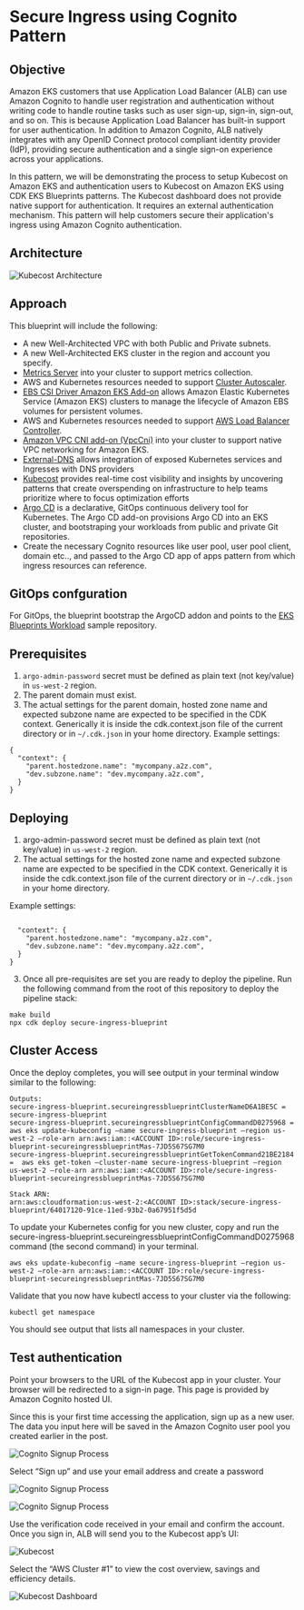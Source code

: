 # Secure Ingress using Cognito Pattern

## Objective

Amazon EKS customers that use Application Load Balancer (ALB) can use Amazon Cognito to handle user registration and authentication without writing code to handle routine tasks such as user sign-up, sign-in, sign-out, and so on. This is because Application Load Balancer has built-in support for user authentication. In addition to Amazon Cognito, ALB natively integrates with any OpenID Connect protocol compliant identity provider (IdP), providing secure authentication and a single sign-on experience across your applications.

In this pattern, we will be demonstrating the process to setup Kubecost on Amazon EKS and authentication users to Kubecost on Amazon EKS using CDK EKS Blueprints patterns.  The Kubecost dashboard does not provide native support for authentication. It requires an external authentication mechanism. This pattern will help customers secure their application's ingress using Amazon Cognito authentication. 

## Architecture

![Kubecost Architecture](./images/secure-ingress-kubecost.png)


## Approach

This blueprint will include the following:

* A new Well-Architected VPC with both Public and Private subnets.
* A new Well-Architected EKS cluster in the region and account you specify.
* [Metrics Server](https://github.com/kubernetes-sigs/metrics-server) into your cluster to support metrics collection.
* AWS and Kubernetes resources needed to support [Cluster Autoscaler](https://docs.aws.amazon.com/eks/latest/userguide/cluster-autoscaler.html).
* [EBS CSI Driver Amazon EKS Add-on](https://aws-quickstart.github.io/cdk-eks-blueprints/addons/ebs-csi-driver/) allows Amazon Elastic Kubernetes Service (Amazon EKS) clusters to manage the lifecycle of Amazon EBS volumes for persistent volumes.
* AWS and Kubernetes resources needed to support [AWS Load Balancer Controller](https://docs.aws.amazon.com/eks/latest/userguide/aws-load-balancer-controller.html).
* [Amazon VPC CNI add-on (VpcCni)](https://docs.aws.amazon.com/eks/latest/userguide/managing-vpc-cni.html) into your cluster to support native VPC networking for Amazon EKS.
* [External-DNS](https://github.com/kubernetes-sigs/external-dns) allows integration of exposed Kubernetes services and Ingresses with DNS providers
* [Kubecost](https://kubecost.com/) provides real-time cost visibility and insights by uncovering patterns that create overspending on infrastructure to help teams prioritize where to focus optimization efforts
* [Argo CD](https://aws-quickstart.github.io/cdk-eks-blueprints/addons/argo-cd/) is a declarative, GitOps continuous delivery tool for Kubernetes. The Argo CD add-on provisions Argo CD into an EKS cluster, and bootstraping your workloads from public and private Git repositories.
* Create the necessary Cognito resources like user pool, user pool client, domain etc.., and passed to the Argo CD app of apps pattern from which ingress resources can reference.

## GitOps confguration

For GitOps, the blueprint bootstrap the ArgoCD addon and points to the [EKS Blueprints Workload](https://github.com/aws-samples/eks-blueprints-workloads) sample repository.


## Prerequisites
1. `argo-admin-password` secret must be defined as plain text (not key/value) in `us-west-2`  region.
2. The parent domain must exist.
3. The actual settings for the parent domain, hosted zone name and expected subzone name are expected to be specified in the CDK context. Generically it is inside the cdk.context.json file of the current directory or in `~/.cdk.json` in your home directory. Example settings:
```
{
  "context": {
    "parent.hostedzone.name": "mycompany.a2z.com",
    "dev.subzone.name": "dev.mycompany.a2z.com",
  }
}
```


## Deploying

1. argo-admin-password secret must be defined as plain text (not key/value) in `us-west-2`  region.
2. The actual settings for the hosted zone name and expected subzone name are expected to be specified in the CDK context. Generically it is inside the cdk.context.json file of the current directory or in `~/.cdk.json` in your home directory. 

Example settings:

```
 
  "context": {
    "parent.hostedzone.name": "mycompany.a2z.com",
    "dev.subzone.name": "dev.mycompany.a2z.com",
  }
}
```

3. Once all pre-requisites are set you are ready to deploy the pipeline. Run the following command from the root of this repository to deploy the pipeline stack:

```
make build
npx cdk deploy secure-ingress-blueprint
```


## Cluster Access

Once the deploy completes, you will see output in your terminal window similar to the following:

```
Outputs:
secure-ingress-blueprint.secureingressblueprintClusterNameD6A1BE5C = secure-ingress-blueprint
secure-ingress-blueprint.secureingressblueprintConfigCommandD0275968 =  aws eks update-kubeconfig —name secure-ingress-blueprint —region us-west-2 —role-arn arn:aws:iam::<ACCOUNT ID>:role/secure-ingress-blueprint-secureingressblueprintMas-7JD5S67SG7M0
secure-ingress-blueprint.secureingressblueprintGetTokenCommand21BE2184 =  aws eks get-token —cluster-name secure-ingress-blueprint —region us-west-2 —role-arn arn:aws:iam::<ACCOUNT ID>:role/secure-ingress-blueprint-secureingressblueprintMas-7JD5S67SG7M0
```
```
Stack ARN:
arn:aws:cloudformation:us-west-2:<ACCOUNT ID>:stack/secure-ingress-blueprint/64017120-91ce-11ed-93b2-0a67951f5d5d
```


To update your Kubernetes config for you new cluster, copy and run the secure-ingress-blueprint.secureingressblueprintConfigCommandD0275968 command (the second command) in your terminal.

```
aws eks update-kubeconfig —name secure-ingress-blueprint —region us-west-2 —role-arn arn:aws:iam::<ACCOUNT ID>:role/secure-ingress-blueprint-secureingressblueprintMas-7JD5S67SG7M0
```

Validate that you now have kubectl access to your cluster via the following:

```
kubectl get namespace
```

You should see output that lists all namespaces in your cluster.


## Test authentication

Point your browsers to the URL of the Kubecost app in your cluster. Your browser will be redirected to a sign-in page. This page is provided by Amazon Cognito hosted UI.

Since this is your first time accessing the application, sign up as a new user. The data you input here will be saved in the Amazon Cognito user pool you created earlier in the post. 

![Cognito Signup Process](./images/Cognito-Signup-1.png)

Select “Sign up” and use your email address and create a password

![Cognito Signup Process](./images/Cognito-Signup-2.png)

![Cognito Signup Process](./images/Cognito-Signup-3.png)

Use the verification code received in your email and confirm the account. Once you sign in, ALB will send you to the Kubecost app’s UI:

![Kubecost](./images/Cognito-Kubecost-1.png)

Select the “AWS Cluster #1” to view the cost overview, savings and efficiency details.

![Kubecost Dashboard](./images/Cognito-Kubecost-2.png)

